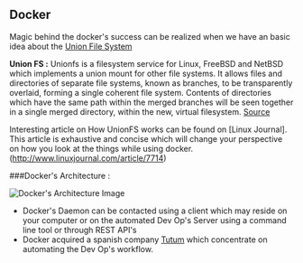


## Docker

Magic behind the docker's success can be realized when we have an basic idea about the [Union File System](http://unionfs.filesystems.org/)

**Union FS  :**
Unionfs is a filesystem service for Linux, FreeBSD and NetBSD which implements a union mount for other file systems. It allows files and directories of separate file systems, known as branches, to be transparently overlaid, forming a single coherent file system. Contents of directories which have the same path within the merged branches will be seen together in a single merged directory, within the new, virtual filesystem.
[Source](https://en.wikipedia.org/wiki/UnionFS)

Interesting article on How UnionFS works can be found on [Linux Journal]. This article is exhaustive and concise which will change your perspective on how you look at the things while using docker.
(http://www.linuxjournal.com/article/7714)

###Docker's Architecture :

![Docker's Architecture Image](https://rawgit.com/ynagarjuna1995/Deep-Dive-in-Operating-Systems-Linux/master/Material/architecture.svg)

 - Docker's Daemon can be contacted using a client which may reside on your computer or on the automated Dev Op's Server using a command line tool or through REST API's
 - Docker acquired a spanish company [Tutum](https://www.tutum.co/) which concentrate on automating the Dev Op's workflow.

